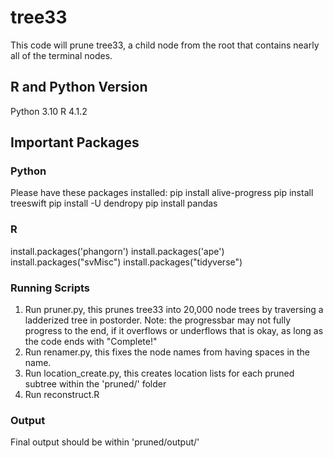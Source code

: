 # tree33
This code will prune tree33, a child node from the root that contains nearly all of the terminal nodes.

## R and Python Version
Python 3.10
R 4.1.2

## Important Packages
### Python
Please have these packages installed:
pip install alive-progress
pip install treeswift
pip install -U dendropy
pip install pandas


### R
  install.packages('phangorn')
  install.packages('ape')
  install.packages("svMisc")
  install.packages("tidyverse")

### Running Scripts
1. Run pruner.py, this prunes tree33 into 20,000 node trees by traversing a ladderized tree in postorder. Note: the progressbar may not fully progress to the end, if it overflows or underflows that is okay, as long as the code ends with "Complete!"
2. Run renamer.py, this fixes the node names from having spaces in the name. 
3. Run location_create.py, this creates location lists for each pruned subtree within the 'pruned/' folder
4. Run reconstruct.R

### Output
Final output should be within 'pruned/output/'
